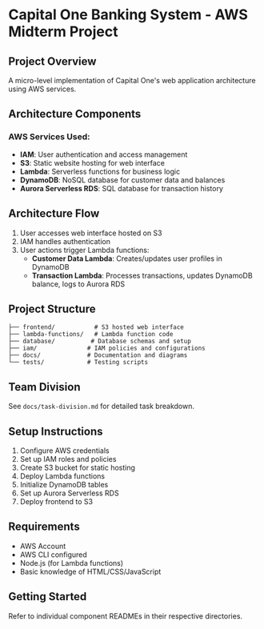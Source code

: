 # Capital One Banking System - AWS Midterm Project

## Project Overview
A micro-level implementation of Capital One's web application architecture using AWS services.

## Architecture Components

### AWS Services Used:
- **IAM**: User authentication and access management
- **S3**: Static website hosting for web interface
- **Lambda**: Serverless functions for business logic
- **DynamoDB**: NoSQL database for customer data and balances
- **Aurora Serverless RDS**: SQL database for transaction history

## Architecture Flow
1. User accesses web interface hosted on S3
2. IAM handles authentication
3. User actions trigger Lambda functions:
   - **Customer Data Lambda**: Creates/updates user profiles in DynamoDB
   - **Transaction Lambda**: Processes transactions, updates DynamoDB balance, logs to Aurora RDS

## Project Structure
```
├── frontend/           # S3 hosted web interface
├── lambda-functions/   # Lambda function code
├── database/          # Database schemas and setup
├── iam/              # IAM policies and configurations
├── docs/             # Documentation and diagrams
└── tests/            # Testing scripts
```

## Team Division
See `docs/task-division.md` for detailed task breakdown.

## Setup Instructions
1. Configure AWS credentials
2. Set up IAM roles and policies
3. Create S3 bucket for static hosting
4. Deploy Lambda functions
5. Initialize DynamoDB tables
6. Set up Aurora Serverless RDS
7. Deploy frontend to S3

## Requirements
- AWS Account
- AWS CLI configured
- Node.js (for Lambda functions)
- Basic knowledge of HTML/CSS/JavaScript

## Getting Started
Refer to individual component READMEs in their respective directories.
